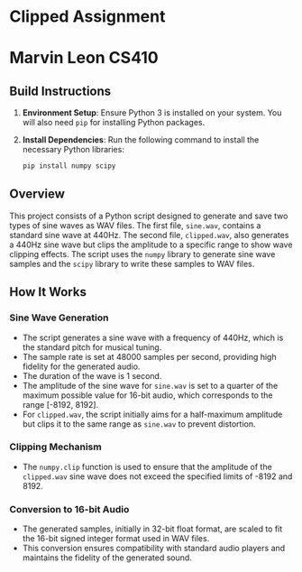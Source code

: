 # Clipped Assignment

# Marvin Leon CS410

## Build Instructions

1. **Environment Setup**: Ensure Python 3 is installed on your system. You will also need `pip` for installing Python packages.

2. **Install Dependencies**: Run the following command to install the necessary Python libraries:
   ```sh
   pip install numpy scipy
   ```

## Overview

This project consists of a Python script designed to generate and save two types of sine waves as WAV files. The first file, `sine.wav`, contains a standard sine wave at 440Hz. The second file, `clipped.wav`, also generates a 440Hz sine wave but clips the amplitude to a specific range to show wave clipping effects. The script uses the `numpy` library to generate sine wave samples and the `scipy` library to write these samples to WAV files.

## How It Works

### Sine Wave Generation

- The script generates a sine wave with a frequency of 440Hz, which is the standard pitch for musical tuning.
- The sample rate is set at 48000 samples per second, providing high fidelity for the generated audio.
- The duration of the wave is 1 second.
- The amplitude of the sine wave for `sine.wav` is set to a quarter of the maximum possible value for 16-bit audio, which corresponds to the range [-8192, 8192].
- For `clipped.wav`, the script initially aims for a half-maximum amplitude but clips it to the same range as `sine.wav` to prevent distortion.

### Clipping Mechanism

- The `numpy.clip` function is used to ensure that the amplitude of the `clipped.wav` sine wave does not exceed the specified limits of -8192 and 8192.

### Conversion to 16-bit Audio

- The generated samples, initially in 32-bit float format, are scaled to fit the 16-bit signed integer format used in WAV files.
- This conversion ensures compatibility with standard audio players and maintains the fidelity of the generated sound.
